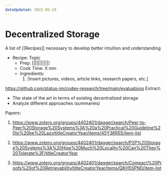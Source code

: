 ```yaml
---
dateUpdated: 2022-05-24
---
```


# Decentralized Storage
A list of [[Recipes]] necessary to develop better intuition and understanding

- Recipe: Topic
	- Prep: [||||||||||]
	- Cook Time: X min
	- Ingredients: 
		1. [Insert pictures, videos, article links, research papers, etc.]


https://github.com/status-im/codex-research/tree/main/evaluations
Extract: 
- The state of the art in terms of existing decentralized storage
- Analyze different approaches (summaries)

Papers:

1. https://www.zotero.org/groups/4402401/dagger/search/Peer-to-Peer%20Storage%20Systems%3A%20a%20Practical%20Guideline%20to%20be%20Lazy/titleCreatorYear/items/45Y36R55/item-list

2. https://www.zotero.org/groups/4402401/dagger/search/P2P%20Storage%20Systems%3A%20How%20Much%20Locality%20Can%20They%20Tolerate%3F/titleCreatorYear

3. https://www.zotero.org/groups/4402401/dagger/search/Compact%20Proofs%20of%20Retrievability/titleCreatorYear/items/QKH5SPND/item-list